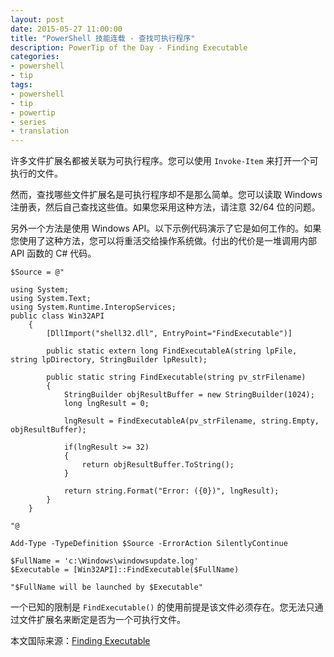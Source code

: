 ```yaml
---
layout: post
date: 2015-05-27 11:00:00
title: "PowerShell 技能连载 - 查找可执行程序"
description: PowerTip of the Day - Finding Executable
categories:
- powershell
- tip
tags:
- powershell
- tip
- powertip
- series
- translation
---
```

许多文件扩展名都被关联为可执行程序。您可以使用 `Invoke-Item` 来打开一个可执行的文件。

然而，查找哪些文件扩展名是可执行程序却不是那么简单。您可以读取 Windows 注册表，然后自己查找这些值。如果您采用这种方法，请注意 32/64 位的问题。

另外一个方法是使用 Windows API。以下示例代码演示了它是如何工作的。如果您使用了这种方法，您可以将重活交给操作系统做。付出的代价是一堆调用内部 API 函数的 C# 代码。


    $Source = @"
    
    using System;
    using System.Text;
    using System.Runtime.InteropServices;
    public class Win32API
        {
            [DllImport("shell32.dll", EntryPoint="FindExecutable")] 
    
            public static extern long FindExecutableA(string lpFile, string lpDirectory, StringBuilder lpResult);
    
            public static string FindExecutable(string pv_strFilename)
            {
                StringBuilder objResultBuffer = new StringBuilder(1024);
                long lngResult = 0;
    
                lngResult = FindExecutableA(pv_strFilename, string.Empty, objResultBuffer);
    
                if(lngResult >= 32)
                {
                    return objResultBuffer.ToString();
                }
    
                return string.Format("Error: ({0})", lngResult);
            }
        }
    
    "@
    
    Add-Type -TypeDefinition $Source -ErrorAction SilentlyContinue
    
    $FullName = 'c:\Windows\windowsupdate.log'
    $Executable = [Win32API]::FindExecutable($FullName)
        
    "$FullName will be launched by $Executable"

一个已知的限制是 `FindExecutable()` 的使用前提是该文件必须存在。您无法只通过文件扩展名来断定是否为一个可执行文件。

<!--more-->
本文国际来源：[Finding Executable](http://community.idera.com/powershell/powertips/b/tips/posts/finding-executable)
